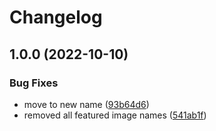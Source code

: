 # Changelog

## 1.0.0 (2022-10-10)


### Bug Fixes

* move to new name ([93b64d6](https://github.com/channeloutfitters/channeloutfitters.com/commit/93b64d6b9a51c67e031efd2694087ce40c3a80a7))
* removed all featured image names ([541ab1f](https://github.com/channeloutfitters/channeloutfitters.com/commit/541ab1f31c1f1277e680b4d6845bac5286d84222))
